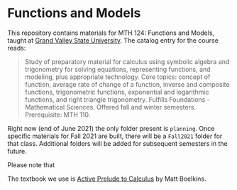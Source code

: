 # Functions and Models

This repository contains materials for MTH 124: Functions and Models, taught at [Grand Valley State University](http://www.gvsu.edu). The catalog entry for the course reads:

>Study of preparatory material for calculus using symbolic algebra and trigonometry for solving equations, representing functions, and modeling, plus appropriate technology. Core topics: concept of function, average rate of change of a function, inverse and composite functions, trigonometric functions, exponential and logarithmic functions, and right triangle trigonometry. Fulfills Foundations - Mathematical Sciences. Offered fall and winter semesters. Prerequisite: MTH 110.

Right now (end of June 2021) the only folder present is `planning`. Once specific materials for Fall 2021 are built, there will be a `Fall2021` folder for that class. Additional folders will be added for subsequent semesters in the future. 

<!---
* The `planning` folder contains documents and notes for the design of the course. 
* Other folders are present for the specific materials for a given semester. Right now, there is only one semester represented, Fall 2021. Other semesters will be added as separate folders in the future. 
* For specific materials like syllabi and assessents, pick a semester and then look for the materials. ---> 

Please note that 

The textbook we use is [Active Prelude to Calculus](https://activecalculus.org/prelude/book-1.html) by Matt Boelkins. 
